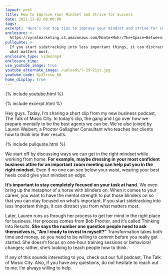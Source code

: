 ```yaml
---
layout: post
title: How to Improve Your Mindset and Strive for Success
date: 2021-12-02 00:00:00
tags:
excerpt: 'Here’s our top tips to improve your mindset and strive for success. '
enclosure: >-
  https://vyralmarketing.s3.amazonaws.com/Monte+Mohr/The+Space+Between+Your+Ears+Pt+2.mp4
pullquote: >-
  If you start sidetracking into less important things, it can distract you from
  what matters most. 
enclosure_type: video/mp4
enclosure_time:
use_youtube_image: true
youtube_alternate_image: /uploads/7-29-21yt.jpg
youtube_code: 6y32rscw_b8
home_display: true
---
```

{% include youtube.html %}

{% include excerpt.html %}

Hey guys. Today, I’m sharing a short clip from my new business podcast, The Talk of Music City. In today’s clip, the gang and I go over how we prepare mentally to be the best agents we can be. We're also joined by Lauren Weibert, a Proctor Gallagher Consultant who teaches her clients how to think into their results.

{% include pullquote.html %}

We start off by discussing ways we can get in the right mindset while working from home. **For example, maybe dressing in your most confident business attire for an important zoom meeting can help put you in the right mindset.** Even if no one can see below your waist, wearing your best heels could give your mindset an edge.&nbsp;

**It’s important to stay completely focused on your task at hand.** We even bring up the metaphor of a horse with blinders on. When it comes to your career, you want to have the mental strength to put those blinders on so that you can stay focused on what’s important. If you start sidetracking into less important things, it can distract you from what matters most.&nbsp;

Later, Lauren runs us through her process to get her mind in the right place for business. Her process comes from Bob Proctor, and it’s called Thinking Into Results. **She says the number one question people need to ask themselves is, “Am I ready to invest in myself?”** Transformation takes both time and money, so you need to be willing to commit before you really get started. She doesn’t focus on one-hour training sessions or behavioral changes; rather, she’s looking to teach people how to think.&nbsp;&nbsp;

If any of this sounds interesting to you, check out our full podcast, The Talk of Music City. Also, if you have any questions, do not hesitate to reach out to me. I’m always willing to help.
